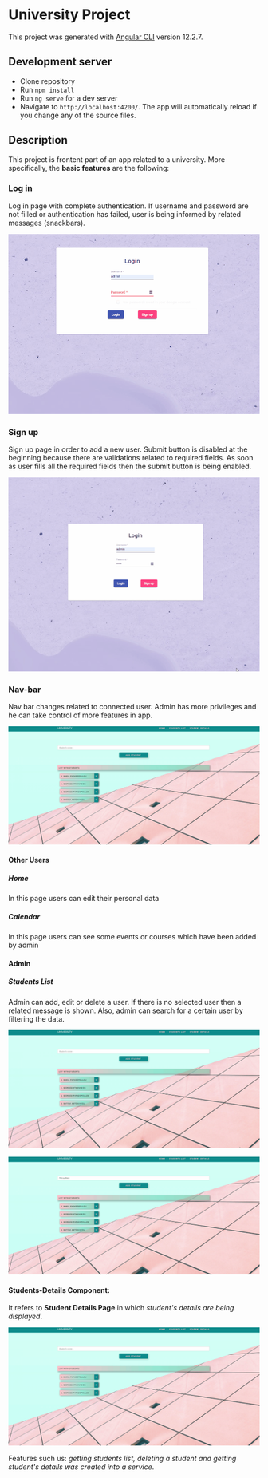 # University Project

This project was generated with [Angular CLI](https://github.com/angular/angular-cli) version 12.2.7.


## Development server

- Clone repository 
- Run `npm install` 
- Run `ng serve` for a dev server
- Navigate to `http://localhost:4200/`. The app will automatically reload if you change any of the source files.

## Description

This project is frontent part of an app related to a university. 
More specifically, the **basic features** are the following:

### Log in 
Log in page with complete authentication. If username and password are not filled or authentication has failed, user is being informed by related messages (snackbars).

![](login.gif) 

### Sign up
Sign up page in order to add a new user. Submit button is disabled at the beginning because there are validations related to required fields. As soon as user fills all the required fields then the submit button is being enabled.

![](signup.gif)

### Nav-bar
Nav bar changes related to connected user. Admin has more privileges and he can take control of more features in app.

![](nav_bar.gif) 

#### Other Users
##### Home 
In this page users can edit their personal data 

##### Calendar 
In this page users can see some events or courses which have been added by admin  

#### Admin
##### Students List
Admin can add, edit or delete a user. If there is no selected user then a related message is shown. Also, admin can search for a certain user by filtering the data.
    
![](home.gif) 
    

![](students_list.gif) 
     
#### Students-Details Component:
It refers to **Student Details Page** in which *student's details are being displayed*. 
    
![](students_details.gif) 
    
Features such us: *getting students list, deleting a student and getting student's details was created into a service*.
